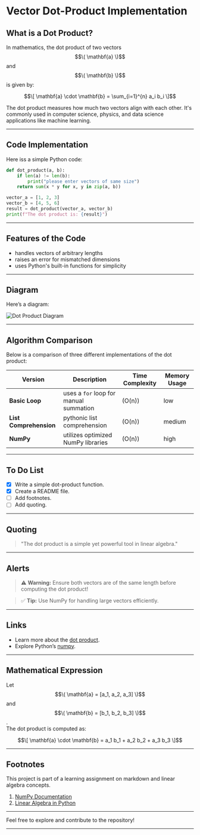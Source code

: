 

# Vector Dot-Product Implementation

## **What is a Dot Product?**

In mathematics, the dot product of two vectors $$\( \mathbf{a} \)$$ and $$\( \mathbf{b} \)$$ is given by:

$$\[
\mathbf{a} \cdot \mathbf{b} = \sum_{i=1}^{n} a_i b_i
\]$$

The dot product measures how much two vectors align with each other. It's commonly used in computer science, physics, and data science applications like machine learning.

---

## **Code Implementation**

Here iss a simple Python code:

```python
def dot_product(a, b):
    if len(a) != len(b):
        print("please enter vectors of same size")
    return sum(x * y for x, y in zip(a, b))

vector_a = [1, 2, 3]
vector_b = [4, 5, 6]
result = dot_product(vector_a, vector_b)
print(f"The dot product is: {result}")
```

---

## **Features of the Code**

- handles vectors of arbitrary lengths
- raises an error for mismatched dimensions
- uses Python's built-in functions for simplicity

---

## **Diagram**

Here’s a diagram:

![Dot Product Diagram](https://upload.wikimedia.org/wikipedia/commons/3/3e/Dot_Product.svg)

---

## **Algorithm Comparison**

Below is a comparison of three different implementations of the dot product:

| **Version**       | **Description**                        | **Time Complexity** | **Memory Usage** |
|--------------------|----------------------------------------|----------------------|------------------|
| **Basic Loop**     | uses a `for` loop for manual summation | \(O(n)\)            | low              |
| **List Comprehension** | pythonic list comprehension          | \(O(n)\)            | medium           |
| **NumPy**          | utilizes optimized NumPy libraries     | \(O(n)\)            | high   |

---

## **To Do List**

- [x] Write a simple dot-product function.
- [x] Create a README file.
- [ ] Add footnotes.
- [ ] Add quoting.

---

## **Quoting**

> "The dot product is a simple yet powerful tool in linear algebra."  

---

## **Alerts**

> ⚠️ **Warning:** Ensure both vectors are of the same length before computing the dot product!

> ✅ **Tip:** Use NumPy for handling large vectors efficiently.

---

## **Links**

- Learn more about the [dot product](https://en.wikipedia.org/wiki/Dot_product).
- Explore Python’s [numpy](https://numpy.org/).

---

## **Mathematical Expression**

Let $$\( \mathbf{a} = [a_1, a_2, a_3] \)$$ and $$\( \mathbf{b} = [b_1, b_2, b_3] \)$$.  
The dot product is computed as:

$$\[
\mathbf{a} \cdot \mathbf{b} = a_1 b_1 + a_2 b_2 + a_3 b_3
\]$$

---

## **Footnotes**

This project is part of a learning assignment on markdown and linear algebra concepts.

1. [NumPy Documentation](https://numpy.org/doc/stable/)  
2. [Linear Algebra in Python](https://realpython.com/linear-algebra-python/)

---

Feel free to explore and contribute to the repository!

--- 
